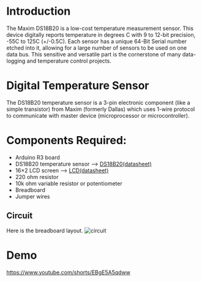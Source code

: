# Introduction
The Maxim DS18B20 is a low-cost temperature measurement sensor. This device digitally reports temperature in degrees C with 9 to 12-bit precision, -55C to 125C (+/-0.5C). Each sensor has a unique 64-Bit Serial number etched into it, allowing for a large number of sensors to be used on one data bus. This sensitive and versatile part is the cornerstone of many data-logging and temperature control projects.

# Digital Temperature Sensor
The DS18B20 temperature sensor is a 3-pin electronic component (like a simple transistor) from Maxim (formerly Dallas) which uses 1-wire protocol to communicate with master device (microprocessor or microcontroller).

# Components Required:

* Arduino R3 board
* DS18B20 temperature sensor   —->  [DS18B20(datasheet)](https://github.com/YuxiLu/ECE387-Midterm/files/8458163/DS18B20.pdf)
* 16×2 LCD screen   —->  [LCD(datasheet)](https://github.com/YuxiLu/ECE387-Midterm/files/8458166/16x2.LCD.Datasheet.pdf)
* 220 ohm resistor
* 10k ohm variable resistor or potentiometer
* Breadboard
* Jumper wires

## Circuit
Here is the breadboard layout. 
![circuit](https://user-images.githubusercontent.com/56925099/162599503-fed7d81b-3cc1-400c-bf4e-b8bdf551f0b0.png)


# Demo
https://www.youtube.com/shorts/EBgE5A5qdww




